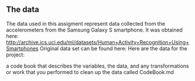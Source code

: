
## The data
The data used in this assigment represent data collected from the accelerometers from the Samsung Galaxy S smartphone. It was obtained here: http://archive.ics.uci.edu/ml/datasets/Human+Activity+Recognition+Using+Smartphones
Original data set can be found here: Here are the data for the project: 

a code book that describes the variables, the data, and any transformations or work that you performed to clean up the data called CodeBook.md
